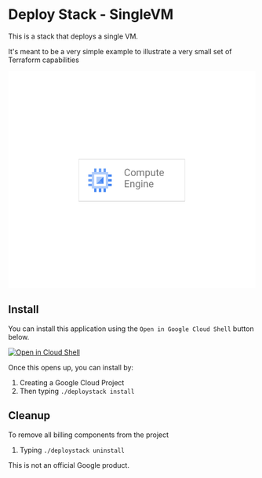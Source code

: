 # Deploy Stack - SingleVM 

This is a stack that deploys a single VM. 

It's meant to be a very simple example to illustrate a very small set of 
Terraform capabilities

![Single VM architecture](/architecture.png)

## Install
You can install this application using the `Open in Google Cloud Shell` button 
below. 

<a href="https://ssh.cloud.google.com/cloudshell/editor?cloudshell_git_repo=https%3A%2F%2Fgithub.com%2FGoogleCloudPlatform%2Fdeploystack-single-vm&cloudshell_print=install.txt&shellonly=true">
        <img alt="Open in Cloud Shell" src="https://gstatic.com/cloudssh/images/open-btn.svg">
</a>

Once this opens up, you can install by: 
1. Creating a Google Cloud Project
1. Then typing `./deploystack install`

## Cleanup 
To remove all billing components from the project
1. Typing `./deploystack uninstall`


This is not an official Google product.